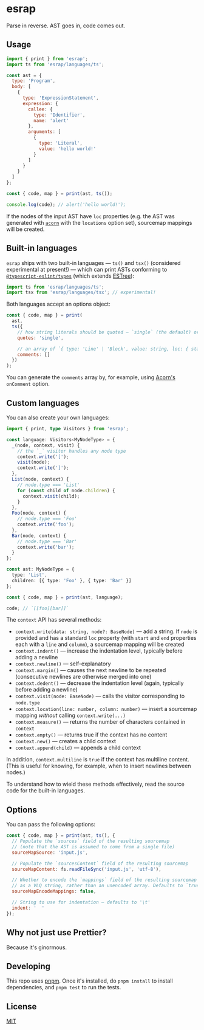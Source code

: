 # esrap

Parse in reverse. AST goes in, code comes out.

## Usage

```js
import { print } from 'esrap';
import ts from 'esrap/languages/ts';

const ast = {
  type: 'Program',
  body: [
    {
      type: 'ExpressionStatement',
      expression: {
        callee: {
          type: 'Identifier',
          name: 'alert'
        },
        arguments: [
          {
            type: 'Literal',
            value: 'hello world!'
          }
        ]
      }
    }
  ]
};

const { code, map } = print(ast, ts());

console.log(code); // alert('hello world!');
```

If the nodes of the input AST have `loc` properties (e.g. the AST was generated with [`acorn`](https://github.com/acornjs/acorn/tree/master/acorn/#interface) with the `locations` option set), sourcemap mappings will be created.

## Built-in languages

`esrap` ships with two built-in languages — `ts()` and `tsx()` (considered experimental at present!) — which can print ASTs conforming to [`@typescript-eslint/types`](https://www.npmjs.com/package/@typescript-eslint/types) (which extends [ESTree](https://github.com/estree/estree)):

```js
import ts from 'esrap/languages/ts';
import tsx from 'esrap/languages/tsx'; // experimental!
```

Both languages accept an options object:

```js
const { code, map } = print(
  ast,
  ts({
    // how string literals should be quoted — `single` (the default) or `double`
    quotes: 'single',

    // an array of `{ type: 'Line' | 'Block', value: string, loc: { start, end } }` objects
    comments: []
  })
);
```

You can generate the `comments` array by, for example, using [Acorn's](https://github.com/acornjs/acorn/tree/master/acorn/#interface) `onComment` option.

## Custom languages

You can also create your own languages:

```ts
import { print, type Visitors } from 'esrap';

const language: Visitors<MyNodeType> = {
  _(node, context, visit) {
    // the `_` visitor handles any node type
    context.write('[');
    visit(node);
    context.write(']');
  },
  List(node, context) {
    // node.type === 'List'
    for (const child of node.children) {
      context.visit(child);
    }
  },
  Foo(node, context) {
    // node.type === 'Foo'
    context.write('foo');
  },
  Bar(node, context) {
    // node.type === 'Bar'
    context.write('bar');
  }
};

const ast: MyNodeType = {
  type: 'List',
  children: [{ type: 'Foo' }, { type: 'Bar' }]
};

const { code, map } = print(ast, language);

code; // `[[foo][bar]]`
```

The `context` API has several methods:

- `context.write(data: string, node?: BaseNode)` — add a string. If `node` is provided and has a standard `loc` property (with `start` and `end` properties each with a `line` and `column`), a sourcemap mapping will be created
- `context.indent()` — increase the indentation level, typically before adding a newline
- `context.newline()` — self-explanatory
- `context.margin()` — causes the next newline to be repeated (consecutive newlines are otherwise merged into one)
- `context.dedent()` — decrease the indentation level (again, typically before adding a newline)
- `context.visit(node: BaseNode)` — calls the visitor corresponding to `node.type`
- `context.location(line: number, column: number)` — insert a sourcemap mapping _without_ calling `context.write(...)`
- `context.measure()` — returns the number of characters contained in `context`
- `context.empty()` — returns true if the context has no content
- `context.new()` — creates a child context
- `context.append(child)` — appends a child context

In addition, `context.multiline` is `true` if the context has multiline content. (This is useful for knowing, for example, when to insert newlines between nodes.)

To understand how to wield these methods effectively, read the source code for the built-in languages.

## Options

You can pass the following options:

```js
const { code, map } = print(ast, ts(), {
  // Populate the `sources` field of the resulting sourcemap
  // (note that the AST is assumed to come from a single file)
  sourceMapSource: 'input.js',

  // Populate the `sourcesContent` field of the resulting sourcemap
  sourceMapContent: fs.readFileSync('input.js', 'utf-8'),

  // Whether to encode the `mappings` field of the resulting sourcemap
  // as a VLQ string, rather than an unencoded array. Defaults to `true`
  sourceMapEncodeMappings: false,

  // String to use for indentation — defaults to '\t'
  indent: '  '
});
```

## Why not just use Prettier?

Because it's ginormous.

## Developing

This repo uses [pnpm](https://pnpm.io). Once it's installed, do `pnpm install` to install dependencies, and `pnpm test` to run the tests.

## License

[MIT](LICENSE)
